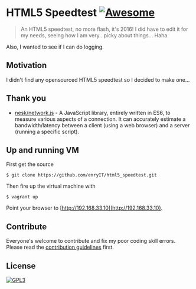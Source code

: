 # HTML5 Speedtest [![Awesome](https://cdn.rawgit.com/sindresorhus/awesome/d7305f38d29fed78fa85652e3a63e154dd8e8829/media/badge.svg)](https://github.com/enryIT/html5_speedtest)
> An HTML5 speedtest, no more flash, it's 2016!
I did have to edit it for my needs, seeing how I am very...picky about things... Haha.

Also, I wanted to see if I can do logging.

## Motivation
I didn't find any opensourced HTML5 speedtest so I decided to make one...

## Thank you
- [nesk/network.js](https://github.com/nesk/network.js) - A JavaScript library, entirely written in ES6, to measure various aspects of a connection. It can accurately estimate a bandwidth/latency between a client (using a web browser) and a server (running a specific script).

## Up and running VM

First get the source

```
$ git clone https://github.com/enryIT/html5_speedtest.git
```

Then fire up the virtual machine with

```
$ vagrant up
```

Point your browser to [http://192.168.33.10](http://192.168.33.10).

## Contribute

Everyone's welcome to contribute and fix my poor coding skill errors.
Please read the [contribution guidelines](contributing.md) first.

## License

[![GPL3](http://www.gnu.org/graphics/gplv3-127x51.png)](http://gplv3.fsf.org/)
